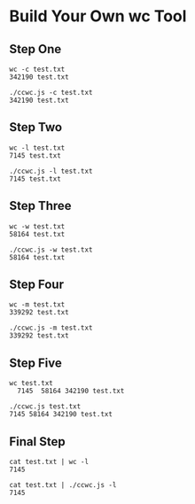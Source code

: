 # Build Your Own wc Tool

## Step One
```
wc -c test.txt
342190 test.txt
```
```
./ccwc.js -c test.txt
342190 test.txt
```

## Step Two
```
wc -l test.txt
7145 test.txt
```
```
./ccwc.js -l test.txt
7145 test.txt
```

## Step Three
```
wc -w test.txt
58164 test.txt
```
```
./ccwc.js -w test.txt
58164 test.txt
```

## Step Four
```
wc -m test.txt
339292 test.txt
```
```
./ccwc.js -m test.txt
339292 test.txt
```

## Step Five
```
wc test.txt
  7145  58164 342190 test.txt
```
```
./ccwc.js test.txt
7145 58164 342190 test.txt
```

## Final Step
```
cat test.txt | wc -l
7145
```
```
cat test.txt | ./ccwc.js -l
7145
```
